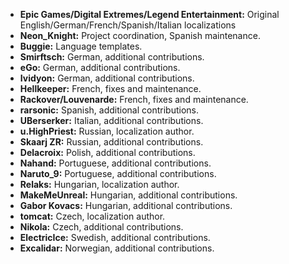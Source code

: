 
* **Epic Games/Digital Extremes/Legend Entertainment:** Original English/German/French/Spanish/Italian localizations
* **Neon_Knight:** Project coordination, Spanish maintenance.
* **Buggie:** Language templates.
* **Smirftsch:** German, additional contributions.
* **eGo:** German, additional contributions.
* **Ividyon:** German, additional contributions.
* **Hellkeeper:** French, fixes and maintenance.
* **Rackover/Louvenarde:** French, fixes and maintenance.
* **rarsonic:** Spanish, additional contributions.
* **UBerserker:** Italian, additional contributions.
* **u.HighPriest:** Russian, localization author.
* **Skaarj ZR:** Russian, additional contributions.
* **Delacroix:** Polish, additional contributions.
* **Nahand:** Portuguese, additional contributions.
* **Naruto_9:** Portuguese, additional contributions.
* **Relaks:** Hungarian, localization author.
* **MakeMeUnreal:** Hungarian, additional contributions.
* **Gabor Kovacs:** Hungarian, additional contributions.
* **tomcat:** Czech, localization author.
* **Nikola:** Czech, additional contributions.
* **ElectricIce:** Swedish, additional contributions.
* **Excalidar:** Norwegian, additional contributions.
